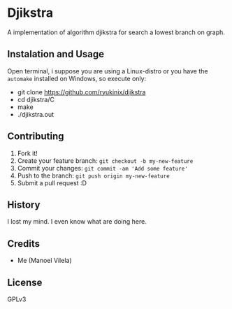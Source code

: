# Djikstra

A implementation of algorithm djikstra for search a lowest branch on graph.

## Instalation and Usage

Open terminal, i suppose you are using a Linux-distro or you have the `automake` installed on Windows, so execute only:
  
  * git clone https://github.com/ryukinix/djikstra
  * cd djikstra/C
  * make
  * ./djikstra.out

## Contributing

1. Fork it!
2. Create your feature branch: `git checkout -b my-new-feature`
3. Commit your changes: `git commit -am 'Add some feature'`
4. Push to the branch: `git push origin my-new-feature`
5. Submit a pull request :D

## History

I lost my mind. I even know what are doing here.

## Credits

  * Me (Manoel Vilela)

## License

GPLv3